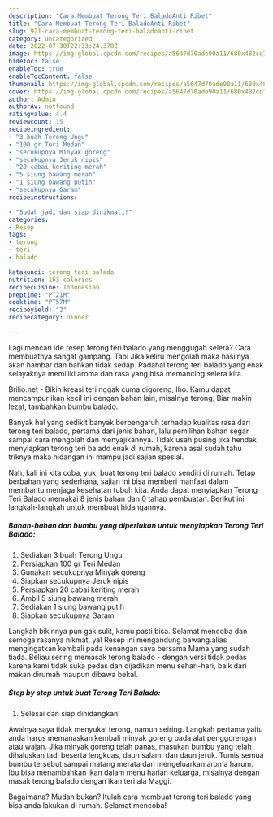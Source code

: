 ```yaml
---
description: "Cara Membuat Terong Teri BaladoAnti Ribet"
title: "Cara Membuat Terong Teri BaladoAnti Ribet"
slug: 921-cara-membuat-terong-teri-baladoanti-ribet
category: Uncategorized
date: 2022-07-30T22:33:24.378Z
image: https://img-global.cpcdn.com/recipes/a5647d70ade90a11/680x482cq70/terong-teri-balado-foto-resep-utama.jpg
hideToc: false
enableToc: true
enableTocContent: false
thumbnail: https://img-global.cpcdn.com/recipes/a5647d70ade90a11/680x482cq70/terong-teri-balado-foto-resep-utama.jpg
cover: https://img-global.cpcdn.com/recipes/a5647d70ade90a11/680x482cq70/terong-teri-balado-foto-resep-utama.jpg
author: Admin
authorAv: notfound
ratingvalue: 4.4
reviewcount: 15
recipeingredient:
- "3 buah Terong Ungu"
- "100 gr Teri Medan"
- "secukupnya Minyak goreng"
- "secukupnya Jeruk nipis"
- "20 cabai keriting merah"
- "5 siung bawang merah"
- "1 siung bawang putih"
- "secukupnya Garam"
recipeinstructions:

- "Sudah jadi dan siap dinikmati!"
categories:
- Resep
tags:
- terong
- teri
- balado

katakunci: terong teri balado 
nutrition: 163 calories
recipecuisine: Indonesian
preptime: "PT21M"
cooktime: "PT57M"
recipeyield: "2"
recipecategory: Dinner

---
```



Lagi mencari ide resep terong teri balado yang menggugah selera? Cara membuatnya sangat gampang. Tapi Jika keliru mengolah maka hasilnya akan hambar dan bahkan tidak sedap. Padahal terong teri balado yang enak selayaknya memiliki aroma dan rasa yang bisa memancing selera kita.


Brilio.net - Bikin kreasi teri nggak cuma digoreng, lho. Kamu dapat mencampur ikan kecil ini dengan bahan lain, misalnya terong. Biar makin lezat, tambahkan bumbu balado.

Banyak hal yang sedikit banyak berpengaruh terhadap kualitas rasa dari terong teri balado, pertama dari jenis bahan, lalu pemilihan bahan segar sampai cara mengolah dan menyajikannya. Tidak usah pusing jika hendak menyiapkan terong teri balado enak di rumah, karena asal sudah tahu triknya maka hidangan ini mampu jadi sajian spesial.


Nah, kali ini kita coba, yuk, buat terong teri balado sendiri di rumah. Tetap berbahan yang sederhana, sajian ini bisa memberi manfaat dalam membantu menjaga kesehatan tubuh kita. Anda dapat menyiapkan Terong Teri Balado memakai 8 jenis bahan dan 0 tahap pembuatan. Berikut ini langkah-langkah untuk membuat hidangannya.

<!--inarticleads1-->

##### Bahan-bahan dan bumbu yang diperlukan untuk menyiapkan Terong Teri Balado:

1. Sediakan 3 buah Terong Ungu
1. Persiapkan 100 gr Teri Medan
1. Gunakan secukupnya Minyak goreng
1. Siapkan secukupnya Jeruk nipis
1. Persiapkan 20 cabai keriting merah
1. Ambil 5 siung bawang merah
1. Sediakan 1 siung bawang putih
1. Siapkan secukupnya Garam


Langkah bikinnya pun gak sulit, kamu pasti bisa. Selamat mencoba dan semoga rasanya nikmat, ya! Resep ini mengandung bawang.alias mengingatkan kembali pada kenangan saya bersama Mama yang sudah tiada. Beliau sering memasak terong balado - dengan versi tidak pedas karena kami tidak suka pedas dan dijadikan menu sehari-hari, baik dari makan dirumah maupun dibawa bekal. 

<!--inarticleads2-->

##### Step by step untuk buat Terong Teri Balado:


1. Selesai dan siap dihidangkan!

Awalnya saya tidak menyukai terong, namun seiring. Langkah pertama yaitu anda harus memanaskan kembali minyak goreng pada alat penggorengan atau wajan. Jika minyak goreng telah panas, masukan bumbu yang telah dihaluskan tadi beserta lengkuas, daun salam, dan daun jeruk. Tumis semua bumbu tersebut sampai matang merata dan mengeluarkan aroma harum. Ibu bisa menambahkan ikan dalam menu harian keluarga, misalnya dengan masak terong balado dengan ikan teri ala Maggi. 

Bagaimana? Mudah bukan? Itulah cara membuat terong teri balado yang bisa anda lakukan di rumah. Selamat mencoba!
